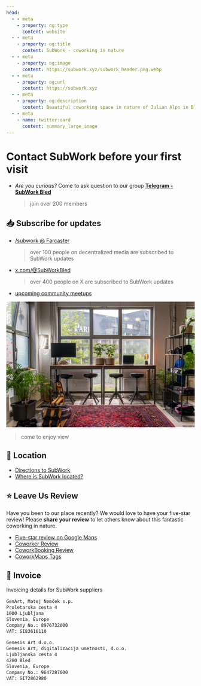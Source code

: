 ```yaml
---
head:
  - - meta
    - property: og:type
      content: website
  - - meta
    - property: og:title
      content: SubWork - coworking in nature
  - - meta
    - property: og:image
      content: https://subwork.xyz/subwork_header.png.webp
  - - meta
    - property: og:url
      content: https://subwork.xyz
  - - meta
    - property: og:description
      content: Beautiful coworking space in nature of Julian Alps in Bled, Slovenia
  - - meta
    - name: twitter:card
      content: summary_large_image
---
```


# Contact SubWork before your first visit

- _Are you curious?_ Come to ask question to our group [**Telegram - SubWork Bled**](https://t.me/+VoZsr7MEds84ZjQ0) 
  > join over 200 members

📥  Subscribe for updates
---

- [/subwork @ Farcaster](https://warpcast.com/~/channel/subwork) 
   > over 100 people on decentralized media are subscribed to SubWork updates
- [x.com/@SubWorkBled](https://x.com/subworkbled)
   > over 400 people on X are subscribed to SubWork updates
- [upcoming community meetups](https://www.meetup.com/subwork/)

![subwork_corner_bar](pics/subwork_corner_bar.jpg.webp)
> come to enjoy view

📍 Location
---
- [Directions to SubWork](https://goo.gl/maps/VHcaWbhwAV77KgTX9)
- [Where is SubWork located?](./location-of-subwork.md)


⭐️ Leave Us Review
---
Have you been to our place recently? We would love to have your five-star review! Please **share your review** to let others know about this fantastic coworking in nature.

- [Five-star review on Google Maps](https://g.page/r/CWs7EEKFN9-zEBM/review)
- [Coworker Review](https://www.coworker.com/slovenia/bled/subwork)
- [CoworkBooking Review](https://www.coworkbooking.com/europe/slovenia/subwork)
- [CoworkMaps Tags](https://coworkmaps.com/city/bled)

🧾 Invoice
---

Invoicing details for SubWork suppliers

```
GenArt, Matej Nemček s.p.
Proletarska cesta 4
1000 Ljubljana
Slovenia, Europe
Company No.: 8976732000
VAT: SI83616110
```

```
Genesis Art d.o.o.
Genesis Art, digitalizacija umetnosti, d.o.o.
Ljubljanska cesta 4
4260 Bled
Slovenia, Europe
Company No.: 9647287000
VAT: SI72862980
```